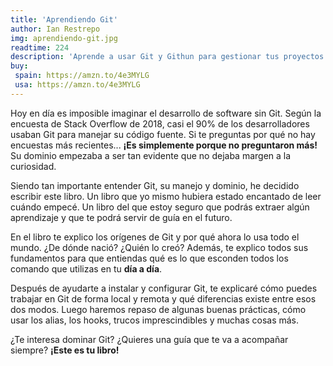 ```yaml
---
title: 'Aprendiendo Git'
author: Ian Restrepo
img: aprendiendo-git.jpg
readtime: 224
description: 'Aprende a usar Git y Githun para gestionar tus proyectos de codigo.'
buy:
 spain: https://amzn.to/4e3MYLG
 usa: https://amzn.to/4e3MYLG
---
```


Hoy en día es imposible imaginar el desarrollo de software sin Git. Según la encuesta de Stack Overflow de 2018, casi el 90% de los desarrolladores usaban Git para manejar su código fuente. Si te preguntas por qué no hay encuestas más recientes... **¡Es simplemente porque no preguntaron más!** Su dominio empezaba a ser tan evidente que no dejaba margen a la curiosidad.

Siendo tan importante entender Git, su manejo y dominio, he decidido escribir este libro. Un libro que yo mismo hubiera estado encantado de leer cuándo empecé. Un libro del que estoy seguro que podrás extraer algún aprendizaje y que te podrá servir de guía en el futuro.

En el libro te explico los orígenes de Git y por qué ahora lo usa todo el mundo. ¿De dónde nació? ¿Quién lo creó? Además, te explico todos sus fundamentos para que entiendas qué es lo que esconden todos los comando que utilizas en tu **día a día**.

Después de ayudarte a instalar y configurar Git, te explicaré cómo puedes trabajar en Git de forma local y remota y qué diferencias existe entre esos dos modos. Luego haremos repaso de algunas buenas prácticas, cómo usar los alias, los hooks, trucos imprescindibles y muchas cosas más.

¿Te interesa dominar Git? ¿Quieres una guía que te va a acompañar siempre? **¡Este es tu libro!**